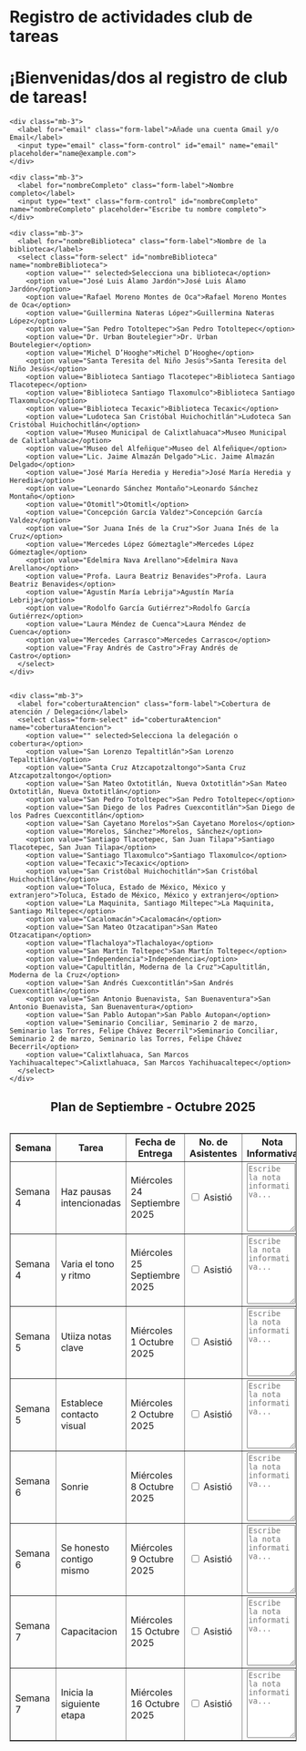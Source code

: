 # Registro de actividades club de tareas
<html lang="es">
<head>
  <meta charset="utf-8">
  <meta name="viewport" content="width=device-width, initial-scale=1">
  <title>Servicios Sociales Registro</title>
  <link href="https://cdn.jsdelivr.net/npm/bootstrap@5.3.7/dist/css/bootstrap.min.css" rel="stylesheet">
  <style>
    body {
      padding: 20px;
    }

    h1 {
      color: #0d6efd;
    }

    .blue-row {
      background-color: #cce5ff;
    }

    .pink-row {
      background-color: #f8d7da;
    }

    .red-row {
      background-color: #f5c6cb;
    }

    .imagen {
      max-width: 100%;
      height: auto;
      border: 2px solid #333;
      border-radius: 10px;
      margin-top: 20px;
    }

    input[type="file"] {
      margin-top: 20px;
      padding: 10px;
      background-color: #4CAF50;
      color: white;
      border: none;
      border-radius: 5px;
      cursor: pointer;
    }

    input[type="file"]:hover {
      background-color: #45a049;
    }

    textarea {
      width: 95%;
      height: 120px;
      resize: vertical;
    }

    .timer {
      font-size: 14px;
      font-weight: bold;
      color: #d63384;
    }
  </style>
</head>
<body>
  <form class="form-register"
  action="https://formspree.io/f/xgvlgvvd"
    method="POST
    >
    <label>
    Your email:
    <input type="email" name="educaciontoluca2527@gmail.com">
  </label>
  <h1>¡Bienvenidas/dos al registro de club de tareas!</h1>

    <div class="mb-3">
      <label for="email" class="form-label">Añade una cuenta Gmail y/o Email</label>
      <input type="email" class="form-control" id="email" name="email" placeholder="name@example.com">
    </div>

    <div class="mb-3">
      <label for="nombreCompleto" class="form-label">Nombre completo</label>
      <input type="text" class="form-control" id="nombreCompleto" name="nombreCompleto" placeholder="Escribe tu nombre completo">
    </div>

    <div class="mb-3">
      <label for="nombreBiblioteca" class="form-label">Nombre de la biblioteca</label>
      <select class="form-select" id="nombreBiblioteca" name="nombreBiblioteca">
        <option value="" selected>Selecciona una biblioteca</option>
        <option value="José Luis Álamo Jardón">José Luis Álamo Jardón</option>
        <option value="Rafael Moreno Montes de Oca">Rafael Moreno Montes de Oca</option>
        <option value="Guillermina Nateras López">Guillermina Nateras López</option>
        <option value="San Pedro Totoltepec">San Pedro Totoltepec</option>
        <option value="Dr. Urban Boutelegier">Dr. Urban Boutelegier</option>
        <option value="Michel D’Hooghe">Michel D’Hooghe</option>
        <option value="Santa Teresita del Niño Jesús">Santa Teresita del Niño Jesús</option>
        <option value="Biblioteca Santiago Tlacotepec">Biblioteca Santiago Tlacotepec</option>
        <option value="Biblioteca Santiago Tlaxomulco">Biblioteca Santiago Tlaxomulco</option>
        <option value="Biblioteca Tecaxic">Biblioteca Tecaxic</option>
        <option value="Ludoteca San Cristóbal Huichochitlán">Ludoteca San Cristóbal Huichochitlán</option>
        <option value="Museo Municipal de Calixtlahuaca">Museo Municipal de Calixtlahuaca</option>
        <option value="Museo del Alfeñique">Museo del Alfeñique</option>
        <option value="Lic. Jaime Almazán Delgado">Lic. Jaime Almazán Delgado</option>
        <option value="José María Heredia y Heredia">José María Heredia y Heredia</option>
        <option value="Leonardo Sánchez Montaño">Leonardo Sánchez Montaño</option>
        <option value="Otomitl">Otomitl</option>
        <option value="Concepción García Valdez">Concepción García Valdez</option>
        <option value="Sor Juana Inés de la Cruz">Sor Juana Inés de la Cruz</option>
        <option value="Mercedes López Gómeztagle">Mercedes López Gómeztagle</option>
        <option value="Edelmira Nava Arellano">Edelmira Nava Arellano</option>
        <option value="Profa. Laura Beatriz Benavides">Profa. Laura Beatriz Benavides</option>
        <option value="Agustín María Lebrija">Agustín María Lebrija</option>
        <option value="Rodolfo García Gutiérrez">Rodolfo García Gutiérrez</option>
        <option value="Laura Méndez de Cuenca">Laura Méndez de Cuenca</option>
        <option value="Mercedes Carrasco">Mercedes Carrasco</option>
        <option value="Fray Andrés de Castro">Fray Andrés de Castro</option>
      </select>
    </div>

    
    <div class="mb-3">
      <label for="coberturaAtencion" class="form-label">Cobertura de atención / Delegación</label>
      <select class="form-select" id="coberturaAtencion" name="coberturaAtencion">
        <option value="" selected>Selecciona la delegación o cobertura</option>
        <option value="San Lorenzo Tepaltitlán">San Lorenzo Tepaltitlán</option>
        <option value="Santa Cruz Atzcapotzaltongo">Santa Cruz Atzcapotzaltongo</option>
        <option value="San Mateo Oxtotitlán, Nueva Oxtotitlán">San Mateo Oxtotitlán, Nueva Oxtotitlán</option>
        <option value="San Pedro Totoltepec">San Pedro Totoltepec</option>
        <option value="San Diego de los Padres Cuexcontitlán">San Diego de los Padres Cuexcontitlán</option>
        <option value="San Cayetano Morelos">San Cayetano Morelos</option>
        <option value="Morelos, Sánchez">Morelos, Sánchez</option>
        <option value="Santiago Tlacotepec, San Juan Tilapa">Santiago Tlacotepec, San Juan Tilapa</option>
        <option value="Santiago Tlaxomulco">Santiago Tlaxomulco</option>
        <option value="Tecaxic">Tecaxic</option>
        <option value="San Cristóbal Huichochitlán">San Cristóbal Huichochitlán</option>
        <option value="Toluca, Estado de México, México y extranjero">Toluca, Estado de México, México y extranjero</option>
        <option value="La Maquinita, Santiago Miltepec">La Maquinita, Santiago Miltepec</option>
        <option value="Cacalomacán">Cacalomacán</option>
        <option value="San Mateo Otzacatipan">San Mateo Otzacatipan</option>
        <option value="Tlachaloya">Tlachaloya</option>
        <option value="San Martín Toltepec">San Martín Toltepec</option>
        <option value="Independencia">Independencia</option>
        <option value="Capultitlán, Moderna de la Cruz">Capultitlán, Moderna de la Cruz</option>
        <option value="San Andrés Cuexcontitlán">San Andrés Cuexcontitlán</option>
        <option value="San Antonio Buenavista, San Buenaventura">San Antonio Buenavista, San Buenaventura</option>
        <option value="San Pablo Autopan">San Pablo Autopan</option>
        <option value="Seminario Conciliar, Seminario 2 de marzo, Seminario las Torres, Felipe Chávez Becerril">Seminario Conciliar, Seminario 2 de marzo, Seminario las Torres, Felipe Chávez Becerril</option>
        <option value="Calixtlahuaca, San Marcos Yachihuacaltepec">Calixtlahuaca, San Marcos Yachihuacaltepec</option>
      </select>
    </div>
    
<h2 style="text-align:center;">Plan de Septiembre - Octubre 2025</h2>
  <table class="table table-bordered">
   <!DOCTYPE html>
<html lang="es">
<head>
  <meta charset="UTF-8">
  <meta name="viewport" content="width=device-width, initial-scale=1.0">
  <title>Contador de Tiempo</title>
</head>
<body>
<table border="1">
  <thead>
    <tr>
      <th>Semana</th>
      <th>Tarea</th>
      <th>Fecha de Entrega</th>
      <th>No. de Asistentes</th>
      <th>Nota Informativa</th>
      <th>Archivos</th>
    </tr>
  </thead>
  <tbody>

  <tr>
    <td>Semana 4</td>
    <td>Haz pausas intencionadas</td>
    <td>Miércoles 24 Septiembre 2025</td>
    <td><input type="checkbox" name="asistencia"> Asistió</td>
  <td><textarea name="nota" placeholder="Escribe la nota informativa..."></textarea></td>
  <td><span class="timer" data-fecha="2025-09-24T23:59:59"></span></td>
  <td><input type="file" name="evidencia" required></td>
 <td><button type="submit" class="btn btn-primary">Entregar</button></td>
</td>

</tr>
  
  <tr>
    <td>Semana 4</td>
    <td>Varia el tono y ritmo</td>
    <td>Miércoles 25 Septiembre 2025</td>
    <td><input type="checkbox" name="asistencia"> Asistió</td>
  <td><textarea name="nota" placeholder="Escribe la nota informativa..."></textarea></td>
  <td><span class="timer" data-fecha="2025-09-25T23:59:59"></span></td>
  <td><input type="file" name="evidencia" required></td>
 <td><button type="submit" class="btn btn-primary">Entregar</button></td>
</td>

</tr>

  <tr>
    <td>Semana 5</td>
    <td>Utiiza notas clave</td>
    <td>Miércoles 1 Octubre 2025</td>
    <td><input type="checkbox" name="asistencia"> Asistió</td>
  <td><textarea name="nota" placeholder="Escribe la nota informativa..."></textarea></td>
  <td><span class="timer" data-fecha="2025-10-01T23:59:59"></span></td>
  <td><input type="file" name="evidencia" required></td>
 <td><button type="submit" class="btn btn-primary">Entregar</button></td>
</td>

</tr>

  <tr>
    <td>Semana 5</td>
    <td>Establece contacto visual</td>
    <td>Miércoles 2 Octubre 2025</td>
   <td><input type="checkbox" name="asistencia"> Asistió</td>
  <td><textarea name="nota" placeholder="Escribe la nota informativa..."></textarea></td>
  <td><span class="timer" data-fecha="2025-10-02T23:59:59"></span></td>
  <td><input type="file" name="evidencia" required></td>
 <td><button type="submit" class="btn btn-primary">Entregar</button></td>
</td>

</tr>

  <tr>
    <td>Semana 6</td>
    <td>Sonrie</td>
    <td>Miércoles 8 Octubre 2025</td>
    <td><input type="checkbox" name="asistencia"> Asistió</td>
  <td><textarea name="nota" placeholder="Escribe la nota informativa..."></textarea></td>
  <td><span class="timer" data-fecha="2025-10-08T23:59:59"></span></td>
  <td><input type="file" name="evidencia" required></td>
  <td><button type="submit" class="btn btn-primary">Entregar</button></td>
</td>


  <tr>
    <td>Semana 6</td>
    <td>Se honesto contigo mismo</td>
    <td>Miércoles 9 Octubre 2025</td>
   <td><input type="checkbox" name="asistencia"> Asistió</td>
  <td><textarea name="nota" placeholder="Escribe la nota informativa..."></textarea></td>
  <td><span class="timer" data-fecha="2025-10-09T23:59:59"></span></td>
  <td><input type="file" name="evidencia" required></td>
 <td><button type="submit" class="btn btn-primary">Entregar</button></td>
</td>


  <tr>
    <td>Semana 7</td>
    <td>Capacitacion</td>
    <td>Miércoles 15 Octubre 2025</td>
   <td><input type="checkbox" name="asistencia"> Asistió</td>
  <td><textarea name="nota" placeholder="Escribe la nota informativa..."></textarea></td>
  <td><span class="timer" data-fecha="2025-10-15T23:59:59"></span></td>
  <td><input type="file" name="evidencia" required></td>
<td><button type="submit" class="btn btn-primary">Entregar</button></td>
</td>

  <tr>
    <td>Semana 7</td>
    <td>Inicia la siguiente etapa</td>
    <td>Miércoles 16 Octubre 2025</td>
   <td><input type="checkbox" name="asistencia"> Asistió</td>
  <td><textarea name="nota" placeholder="Escribe la nota informativa..."></textarea></td>
  <td><span class="timer" data-fecha="2025-10-16T23:59:59"></span></td>
  <td><input type="file" name="evidencia" required></td>
<td><button type="submit" class="btn btn-primary">Entregar</button></td>
</td>

  </tbody>
</table>
   <form/>
</body>
</html>

